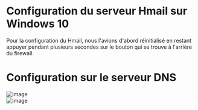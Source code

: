 # Configuration du serveur Hmail sur Windows 10

Pour la configuration du Hmail, nous l'avions d'abord réinitialisé en restant appuyer pendant plusieurs secondes sur le bouton qui se trouve à l'arrière du firewall.


# Configuration sur le serveur DNS 

![image](https://github.com/eRaETatsuya/OrleansSIO.github.io/assets/144692551/d49a5839-5d37-4cbf-b223-57677c129ff5)
</br>
![image](https://github.com/eRaETatsuya/OrleansSIO.github.io/assets/144692551/1307b741-390f-4924-9f3d-63b0da1d0339)
